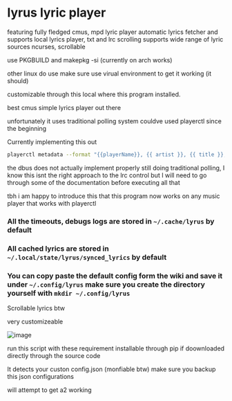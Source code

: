 # lyrus lyric player
featuring fully fledged cmus, mpd lyric player
automatic lyrics fetcher and supports local lyrics player, txt and lrc scrolling
supports wide range of lyric sources
ncurses, scrollable

use PKGBUILD  and  makepkg -si (currently on arch works)

other linux do use make sure use virual environment to get it working (it should)

customizable through this local where this program installed.

best cmus simple lyrics player out there

unfortunately it uses traditional polling system couldve used playerctl since the beginning

Currently implementing this out
```bash
playerctl metadata --format "{{playerName}}, {{ artist }}, {{ title }}, {{ duration(position) }}, {{ uc(status) }},{{ duration(mpris:length) }}"
```
the dbus does not actually implement properly still doing traditional polling, I know this isnt the right approach to the lrc control but I will need to go through some of the documentation before executing all that

tbh i am happy to introduce this that this program now works on any music player that works with playerctl


### All the timeouts, debugs logs are stored in ``~/.cache/lyrus`` by default

### All cached lyrics are stored in ``~/.local/state/lyrus/synced_lyrics`` by default

### You can copy paste the default config form the wiki and save it under ``~/.config/lyrus`` make sure you create the directory yourself with ``mkdir ~/.config/lyrus``


Scrollable lyrics btw 

very customizeable

![image](https://github.com/user-attachments/assets/5d5fdbc5-7d4b-4b38-b2db-0cee5722806f)




run this script with these requirement  installable through pip if doownloaded directly through the source code


It detects your custon config.json (monfiable btw) make sure you backup this json configurations


will attempt to get a2 working
